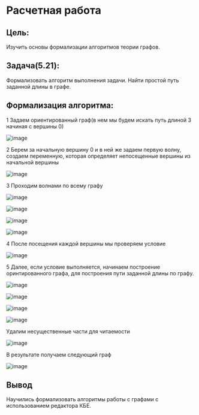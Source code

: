 # Расчетная работа 
## Цель:
Изучить основы формализации алгоритмов теории графов.

## Задача(5.21):

Формализовать алгоритм выполнения задачи. Найти простой путь заданной длины в графе.

## Формализация алгоритма:

1 Задаем ориентированный граф(в нем мы будем искать путь длиной 3 начиная с вершины 0)

![image](imgsRR/step1.png)

2 Берем за начальную вершину 0 и в ней же задаем первую волну, создаем переменную, которая определяет непосещенные вершины из начальной вершины

![image](imgsRR/step2.png)

3 Проходим волнами по всему графу 

![image](imgsRR/step3.png)

![image](imgsRR/step4.png)

![image](imgsRR/step5.png)

![image](imgsRR/step6.png)

4 После посещения каждой вершины мы проверяем условие 

![image](imgsRR/step17.png)

5 Далее, если условие выполняется, начинаем построение оринтированного графа, для построения пути заданной длины по графу. 

![image](imgsRR/step7.png)

![image](imgsRR/step8.png)

![image](imgsRR/step9.png)

![image](imgsRR/step15.png)

Удалим несущественные части для читаемости

![image](imgsRR/step16.png)

В результате получаем следующий граф

![image](imgsRR/finstep.png)

## Вывод 

Научились формализовать алгоритмы работы с графами с использованием редактора КБЕ.